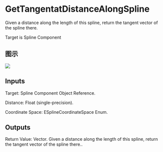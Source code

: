 # GetTangentatDistanceAlongSpline

Given a distance along the length of this spline, return the tangent vector of the spline there.

Target is Spline Component

## 图示

![]($-20221218-21010386.png)

## Inputs

Target: Spline Component Object Reference.

Distance: Float (single-precision).

Coordinate Space: ESplineCoordinateSpace Enum.  

## Outputs

Return Value: Vector. Given a distance along the length of this spline, return the tangent vector of the spline there..

